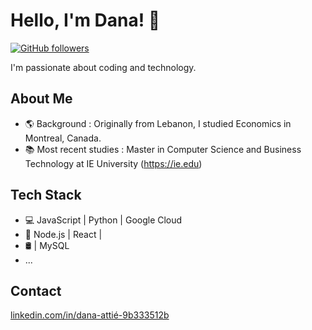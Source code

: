 # Hello, I'm Dana! 👋


[![GitHub followers](https://img.shields.io/github/followers/danaattie?label=Follow&style=social)](https://github.com/danaattie)

I'm passionate about coding and technology. 

## About Me
- 🌎 Background : Originally from Lebanon, I studied Economics in Montreal, Canada. 
- 📚 Most recent studies : Master in Computer Science and Business Technology at IE University (https://ie.edu)

## Tech Stack
- 💻 JavaScript | Python | Google Cloud
- 🚀 Node.js | React | 
- 🛢️  | MySQL
- ...

## Contact
[linkedin.com/in/dana-attié-9b333512b](https://www.linkedin.com/in/dana-attié-9b333512b/)



